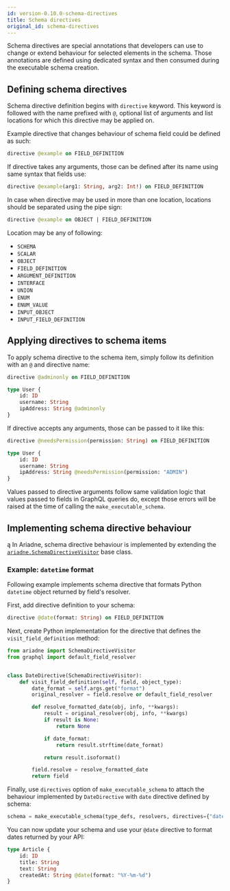 ```yaml
---
id: version-0.10.0-schema-directives
title: Schema directives
original_id: schema-directives
---
```


Schema directives are special annotations that developers can use to change or extend behaviour for selected elements in the schema. Those annotations are defined using dedicated syntax and then consumed during the executable schema creation.


## Defining schema directives

Schema directive definition begins with `directive` keyword. This keyword is followed with the name prefixed with `@`, optional list of arguments and list locations for which this directive may be applied on.

Example directive that changes behaviour of schema field could be defined as such:

```graphql
directive @example on FIELD_DEFINITION
```

If directive takes any arguments, those can be defined after its name using same syntax that fields use:

```graphql
directive @example(arg1: String, arg2: Int!) on FIELD_DEFINITION
```

In case when directive may be used in more than one location, locations should be separated using the pipe sign:

```graphql
directive @example on OBJECT | FIELD_DEFINITION
```

Location may be any of following:

- `SCHEMA`
- `SCALAR`
- `OBJECT`
- `FIELD_DEFINITION`
- `ARGUMENT_DEFINITION`
- `INTERFACE`
- `UNION`
- `ENUM`
- `ENUM_VALUE`
- `INPUT_OBJECT`
- `INPUT_FIELD_DEFINITION`


## Applying directives to schema items

To apply schema directive to the schema item, simply follow its definition with an `@` and directive name:

```graphql
directive @adminonly on FIELD_DEFINITION

type User {
    id: ID
    username: String
    ipAddress: String @adminonly
}
```

If directive accepts any arguments, those can be passed to it like this:

```graphql
directive @needsPermission(permission: String) on FIELD_DEFINITION

type User {
    id: ID
    username: String
    ipAddress: String @needsPermission(permission: "ADMIN")
}
```

Values passed to directive arguments follow same validation logic that values passed to fields in GraphQL queries do, except those errors will be raised at the time of calling the `make_executable_schema`.


## Implementing schema directive behaviour
ą
In Ariadne, schema directive behaviour is implemented by extending the [`ariadne.SchemaDirectiveVisitor`](api-reference.md#schemadirectivevisitor) base class. 


### Example: `datetime` format

Following example implements schema directive that formats Python `datetime` object returned by field's resolver.

First, add directive definition to your schema:

```graphql
directive @date(format: String) on FIELD_DEFINITION
```

Next, create Python implementation for the directive that defines the `visit_field_definition` method:

```python
from ariadne import SchemaDirectiveVisitor
from graphql import default_field_resolver


class DateDirective(SchemaDirectiveVisitor):
    def visit_field_definition(self, field, object_type):
        date_format = self.args.get("format")
        original_resolver = field.resolve or default_field_resolver

        def resolve_formatted_date(obj, info, **kwargs):
            result = original_resolver(obj, info, **kwargs)
            if result is None:
                return None

            if date_format:
                return result.strftime(date_format)

            return result.isoformat()

        field.resolve = resolve_formatted_date
        return field
```

Finally, use `directives` option of `make_executable_schema` to attach the behaviour implemented by `DateDirective` with `date` directive defined by schema:

```python
schema = make_executable_schema(type_defs, resolvers, directives={"date": DateDirective})
```

You can now update your schema and use your `@date` directive to format dates returned by your API:

```graphql
type Article {
    id: ID
    title: String
    text: String
    createdAt: String @date(format: "%Y-%m-%d")
}
```
